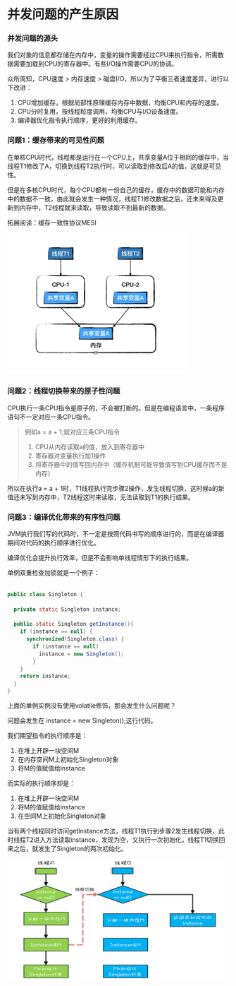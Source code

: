 # 并发问题的产生原因

### 并发问题的源头

我们对象的信息都存储在内存中，变量的操作需要经过CPU来执行指令，所需数据需要加载到CPU的寄存器中。有些I/O操作需要CPU的协调。

众所周知，CPU速度 > 内存速度 > 磁盘I/O，所以为了平衡三者速度差异，进行以下改进：
1. CPU增加缓存，根据局部性原理缓存内存中数据，均衡CPU和内存的速度。
2. CPU分时复用，按线程粒度调用，均衡CPU与I/O设备速度。
3. 编译器优化指令执行顺序，更好的利用缓存。

### 问题1：缓存带来的可见性问题

在单核CPU时代，线程都是运行在一个CPU上，共享变量A位于相同的缓存中，当线程T1修改了A，切换到线程T2执行时，可以读取到修改后A的值，这就是可见性。

但是在多核CPU时代，每个CPU都有一份自己的缓存，缓存中的数据可能和内存中的数据不一致，由此就会发生一种情况，线程T1修改数据之后，还未来得及更新到内存中，T2线程就来读取，导致读取不到最新的数据。

拓展阅读：缓存一致性协议MESI

<img src="../img/multi-cpu.png" alt="多核CPU缓存" style="zoom:40%;" />

### 问题2：线程切换带来的原子性问题

CPU执行一条CPU指令是原子的，不会被打断的。但是在编程语言中，一条程序语句不一定对应一条CPU指令。

> 例如a = a + 1;就对应三条CPU指令
>
> 1. CPU从内存读取a的值，放入到寄存器中
> 2. 寄存器对变量执行加1操作
> 3. 将寄存器中的值写回内存中（缓存机制可能导致值写到CPU缓存而不是内存）

所以在执行a = a + 1时，T1线程执行完步骤2操作，发生线程切换，这时候a的新值还未写到内存中，T2线程这时来读取，无法读取到T1的执行结果。

### 问题3：编译优化带来的有序性问题

JVM执行我们写的代码时，不一定是按照代码书写的顺序进行的，而是在编译器期间对代码的执行顺序进行优化。

编译优化会提升执行效率，但是不会影响单线程情形下的执行结果。

单例双重检查加锁就是一个例子：

````java

public class Singleton {
  
  private static Singleton instance;
  
  public static Singleton getInstance(){
    if (instance == null) {
      synchronized(Singleton.class) {
        if (instance == null)
          instance = new Singleton();
        }
    }
    return instance;
  }
}
````

上面的单例实例没有使用volatile修饰，那会发生什么问题呢？

问题会发生在 instance = new Singleton();这行代码。

我们期望指令的执行顺序是：

1. 在堆上开辟一块空间M
2. 在内存空间M上初始化Singleton对象
3. 将M的值赋值给instance

而实际的执行顺序却是：

1. 在堆上开辟一块空间M
2. 将M的值赋值给instance
3. 在空间M上初始化Singleton对象

当有两个线程同时访问getInstance方法，线程T1执行到步骤2发生线程切换，此时线程T2进入方法读取instance，发现为空，又执行一次初始化，线程T1切换回来之后，就发生了Singleton的两次初始化。

<img src="../img/singleton1.png" alt="不完整的单例模式" style="zoom:48%;" />